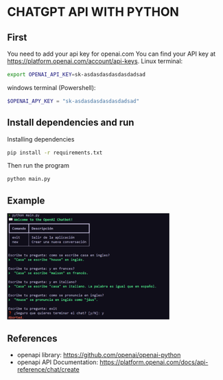 # CHATGPT API WITH PYTHON

## First
You need to add your api key for openai.com
You can find your API key at https://platform.openai.com/account/api-keys.
Linux terminal:
```bash
export OPENAI_API_KEY=sk-asdasdasdasdasdadsad
```
windows terminal (Powershell):
```powershell
$OPENAI_APY_KEY = "sk-asdasdasdasdasdadsad"
```

## Install dependencies and run

Installing dependencies
```bash
pip install -r requirements.txt
```

Then run the program
```bash
python main.py
```

## Example

<img src="docs/example_spanish.png" alt="Example of the terminal prmopt" width="75%" title="Terminal example">


## References

- openapi library: https://github.com/openai/openai-python
- openapi API Documentation: https://platform.openai.com/docs/api-reference/chat/create 